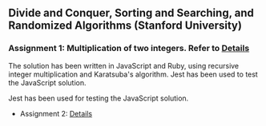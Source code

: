 ## Divide and Conquer, Sorting and Searching, and Randomized Algorithms (Stanford University)

### Assignment 1: Multiplication of two integers. Refer to [Details](https://www.coursera.org/learn/algorithms-divide-conquer/exam/srsxO/programming-assignment-1/attempt)

The solution has been written in JavaScript and Ruby, using recursive integer multiplication and Karatsuba's algorithm. 
Jest has been used to test the JavaScript solution.

Jest has been used for testing the JavaScript solution.

- Assignment 2: [Details](https://www.coursera.org/learn/algorithms-divide-conquer/exam/YLbzP/programming-assignment-2/attempt)
